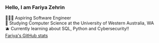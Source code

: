 ### Hello, I am Fariya Zehrin
👩🏻‍💻 Aspiring Software Engineer </br>
🍋 Studying Computer Science at the University of Western Australia, WA</br>
🫐 Currently learning about SQL, Python and Cybersecurity!! </br>
[Fariya's GitHub stats](https://github-readme-stats.vercel.app/api?username=Fariya-Zehrin&show_icons=true&theme=tokyonight)


